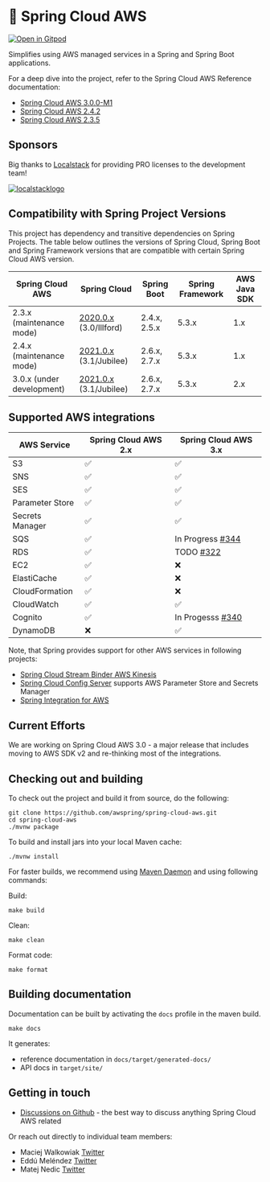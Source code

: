 # 🍃 Spring Cloud AWS

[![Open in Gitpod](https://gitpod.io/button/open-in-gitpod.svg)](https://gitpod.io/from-referrer/)

Simplifies using AWS managed services in a Spring and Spring Boot applications.

For a deep dive into the project, refer to the Spring Cloud AWS Reference documentation:

- [Spring Cloud AWS 3.0.0-M1](https://docs.awspring.io/spring-cloud-aws/docs/3.0.0-M1/reference/html/index.html)
- [Spring Cloud AWS 2.4.2](https://docs.awspring.io/spring-cloud-aws/docs/2.4.2/reference/html/index.html)
- [Spring Cloud AWS 2.3.5](https://docs.awspring.io/spring-cloud-aws/docs/2.3.5/reference/html/index.html)

## Sponsors

Big thanks to [Localstack](https://localstack.cloud) for providing PRO licenses to the development team!

[![localstacklogo](https://user-images.githubusercontent.com/1357927/166442325-6a94bdcd-8da0-4c76-b04e-69819a490c1c.png)](https://localstack.cloud)

## Compatibility with Spring Project Versions

This project has dependency and transitive dependencies on Spring Projects. The table below outlines the versions of Spring Cloud, Spring Boot and Spring Framework versions that are compatible with certain Spring Cloud AWS version.

| Spring Cloud AWS          | Spring Cloud                                                                                                          | Spring Boot  | Spring Framework | AWS Java SDK |
|---------------------------|-----------------------------------------------------------------------------------------------------------------------|--------------|------------------|--------------|
| 2.3.x (maintenance mode)  | [2020.0.x](https://github.com/spring-cloud/spring-cloud-release/wiki/Spring-Cloud-2020.0-Release-Notes) (3.0/Illford) | 2.4.x, 2.5.x | 5.3.x            | 1.x          |
| 2.4.x (maintenance mode)  | [2021.0.x](https://github.com/spring-cloud/spring-cloud-release/wiki/Spring-Cloud-2021.0-Release-Notes) (3.1/Jubilee) | 2.6.x, 2.7.x        | 5.3.x            | 1.x          |
| 3.0.x (under development) | [2021.0.x](https://github.com/spring-cloud/spring-cloud-release/wiki/Spring-Cloud-2021.0-Release-Notes) (3.1/Jubilee) | 2.6.x, 2.7.x        | 5.3.x            | 2.x          |

## Supported AWS integrations

| AWS Service     | Spring Cloud AWS 2.x | Spring Cloud AWS 3.x                                                      |
|-----------------|----------------------|---------------------------------------------------------------------------|
| S3              | ✅                    | ✅                                                                         |
| SNS             | ✅                    | ✅                                                                         |
| SES             | ✅                    | ✅                                                                         |
| Parameter Store | ✅                    | ✅                                                                         |
| Secrets Manager | ✅                    | ✅                                                                         |
| SQS             | ✅                    | In Progress [#344](https://github.com/awspring/spring-cloud-aws/pull/374) |
| RDS             | ✅                    | TODO [#322](https://github.com/awspring/spring-cloud-aws/issues/322)      |
| EC2             | ✅                    | ❌                                                                         |
| ElastiCache     | ✅                    | ❌                                                                         |
| CloudFormation  | ✅                    | ❌                                                                         |
| CloudWatch      | ✅                    | ✅                                                                         |
| Cognito         | ✅                    | In Progesss [#340](https://github.com/awspring/spring-cloud-aws/pull/340) |
| DynamoDB        | ❌                    | ✅                                                                         |

Note, that Spring provides support for other AWS services in following projects:

- [Spring Cloud Stream Binder AWS Kinesis](https://github.com/spring-cloud/spring-cloud-stream-binder-aws-kinesis)
- [Spring Cloud Config Server](https://github.com/spring-cloud/spring-cloud-config) supports AWS Parameter Store and Secrets Manager
- [Spring Integration for AWS](https://github.com/spring-projects/spring-integration-aws)

## Current Efforts

We are working on Spring Cloud AWS 3.0 - a major release that includes moving to AWS SDK v2 and re-thinking most of the integrations.

## Checking out and building

To check out the project and build it from source, do the following:

```
git clone https://github.com/awspring/spring-cloud-aws.git
cd spring-cloud-aws
./mvnw package
```

To build and install jars into your local Maven cache:

```
./mvnw install
```

For faster builds, we recommend using [Maven Daemon](https://github.com/apache/maven-mvnd) and using following commands:

Build:

```
make build
```

Clean:

```
make clean
```

Format code:

```
make format
```

## Building documentation

Documentation can be built by activating the `docs` profile in the maven build.

```
make docs
```

It generates:

- reference documentation in `docs/target/generated-docs/`
- API docs in `target/site/`

## Getting in touch

- [Discussions on Github](https://github.com/awspring/spring-cloud-aws/discussions) - the best way to discuss anything Spring Cloud AWS related

Or reach out directly to individual team members:

- Maciej Walkowiak [Twitter](https://twitter.com/maciejwalkowiak)
- Eddú Meléndez [Twitter](https://twitter.com/EdduMelendez)
- Matej Nedic [Twitter](https://twitter.com/MatejNedic1)
